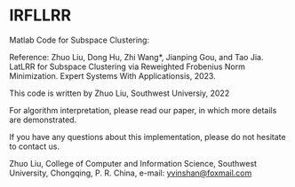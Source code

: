 # IRFLLRR
Matlab Code for Subspace Clustering:

Reference:
Zhuo Liu, Dong Hu, Zhi Wang*, Jianping Gou, and Tao Jia. LatLRR for Subspace Clustering via Reweighted Frobenius Norm Minimization. Expert Systems With Applicationsis, 2023.

This code is written by Zhuo Liu, Southwest Universiy, 2022

For algorithm interpretation, please read our paper, in which more details are demonstrated.

If you have any questions about this implementation, please do not hesitate to contact us.

Zhuo Liu, College of Computer and Information Science, Southwest University, Chongqing, P. R. China, e-mail: yvinshan@foxmail.com
